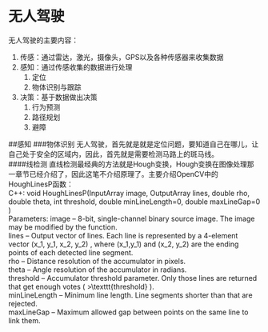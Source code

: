 # 无人驾驶

无人驾驶的主要内容：

1. 传感：通过雷达，激光，摄像头，GPS以及各种传感器来收集数据
2. 感知：通过传感收集的数据进行处理
   1. 定位
   2. 物体识别与跟踪
3. 决策：基于数据做出决策
   1. 行为预测
   2. 路径规划
   3. 避障
   
##感知
###物体识别
无人驾驶，首先就是就是定位问题，要知道自己在哪儿，让自己处于安全的区域内，因此，首先就是需要检测马路上的斑马线。  
####线检测
直线检测最经典的方法就是Hough变换，Hough变换在图像处理那一章节已经介绍了，因此这笔不介绍原理了。主要介绍OpenCV中的HoughLinesP函数：  
C++: void HoughLinesP(InputArray image, OutputArray lines, double rho, double theta, int threshold, double minLineLength=0, double maxLineGap=0 )  
Parameters:	
image – 8-bit, single-channel binary source image. The image may be modified by the function.  
lines – Output vector of lines. Each line is represented by a 4-element vector  (x_1, y_1, x_2, y_2) , where  (x_1,y_1) and  (x_2, y_2) are the ending points of each detected line segment.  
rho – Distance resolution of the accumulator in pixels.  
theta – Angle resolution of the accumulator in radians.   
threshold – Accumulator threshold parameter. Only those lines are returned that get enough votes ( >\texttt{threshold} ).   
minLineLength – Minimum line length. Line segments shorter than that are rejected.   
maxLineGap – Maximum allowed gap between points on the same line to link them.   






